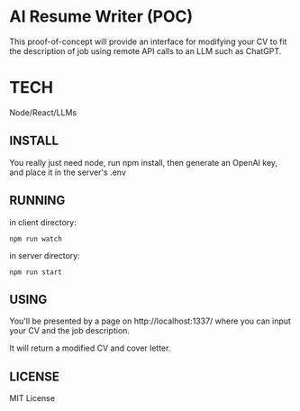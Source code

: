 # AI Resume Writer (POC)

This proof-of-concept will provide an interface for modifying your CV to fit the description of job using remote API calls to an LLM such as ChatGPT.

# TECH

Node/React/LLMs

## INSTALL

You really just need node, run npm install, then generate an OpenAI key, and place it in the server's .env

## RUNNING

in client directory:

```
npm run watch
```

in server directory:

```
npm run start
```

## USING

You'll be presented by a page on http://localhost:1337/ where you can input your CV and the job description.

It will return a modified CV and cover letter.

## LICENSE

MIT License

